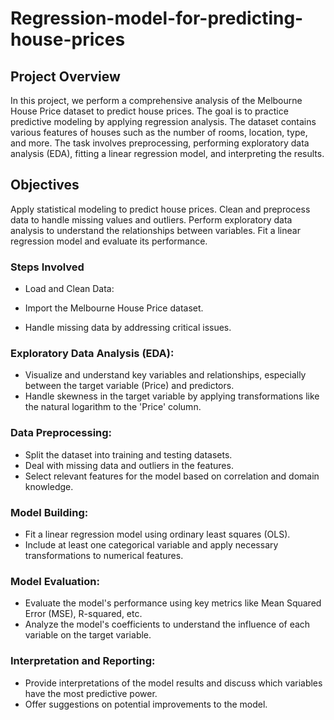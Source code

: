 # Regression-model-for-predicting-house-prices
## Project Overview
In this project, we perform a comprehensive analysis of the Melbourne House Price dataset to predict house prices. The goal is to practice predictive modeling by applying regression analysis. The dataset contains various features of houses such as the number of rooms, location, type, and more. The task involves preprocessing, performing exploratory data analysis (EDA), fitting a linear regression model, and interpreting the results.

## Objectives
Apply statistical modeling to predict house prices.
Clean and preprocess data to handle missing values and outliers.
Perform exploratory data analysis to understand the relationships between variables.
Fit a linear regression model and evaluate its performance.
### Steps Involved
- Load and Clean Data:

- Import the Melbourne House Price dataset.
- Handle missing data by addressing critical issues.
### Exploratory Data Analysis (EDA):

- Visualize and understand key variables and relationships, especially between the target variable (Price) and predictors.
- Handle skewness in the target variable by applying transformations like the natural logarithm to the 'Price' column.
### Data Preprocessing:

- Split the dataset into training and testing datasets.
- Deal with missing data and outliers in the features.
- Select relevant features for the model based on correlation and domain knowledge.
### Model Building:

- Fit a linear regression model using ordinary least squares (OLS).
- Include at least one categorical variable and apply necessary transformations to numerical features.
### Model Evaluation:

- Evaluate the model's performance using key metrics like Mean Squared Error (MSE), R-squared, etc.
- Analyze the model's coefficients to understand the influence of each variable on the target variable.
### Interpretation and Reporting:

- Provide interpretations of the model results and discuss which variables have the most predictive power.
- Offer suggestions on potential improvements to the model.
